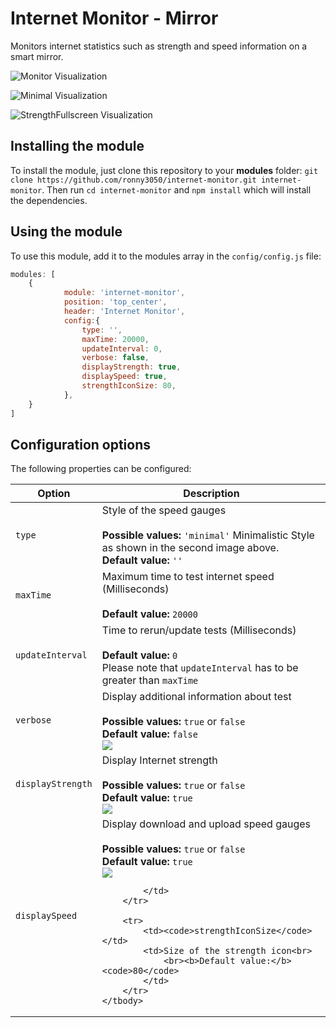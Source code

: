 # Internet Monitor - Mirror
Monitors internet statistics such as strength and speed information on a smart mirror.

![Monitor Visualization](https://github.com/ronny3050/internet-monitor/blob/master/.previews/preview.gif)

![Minimal Visualization](https://github.com/ronny3050/internet-monitor/blob/master/.previews/preview_minimal.gif)

![StrengthFullscreen Visualization](https://github.com/ronny3050/internet-monitor/blob/master/.previews/preview_strength_fullscreen.png)

## Installing the module

To install the module, just clone this repository to your __modules__ folder: `git clone https://github.com/ronny3050/internet-monitor.git internet-monitor`. 
Then run `cd internet-monitor` and `npm install` which will install the dependencies.

## Using the module

To use this module, add it to the modules array in the `config/config.js` file:
````javascript
modules: [
	{
		    module: 'internet-monitor',
            position: 'top_center',
            header: 'Internet Monitor',
            config:{
                type: '',
                maxTime: 20000,
                updateInterval: 0,
                verbose: false,
                displayStrength: true,
                displaySpeed: true,
                strengthIconSize: 80,
            },
	}
]
````

## Configuration options

The following properties can be configured:

<table width="100%">
	<!-- why, markdown... -->
	<thead>
		<tr>
			<th>Option</th>
			<th width="100%">Description</th>
		</tr>
	<thead>
	<tbody>
		<tr>
			<td><code>type</code></td>
			<td>Style of the speed gauges<br>
			<br><b>Possible values:</b> <code>'minimal'</code> Minimalistic Style as shown in the second image above.
			<br><b>Default value:</b> <code>''</code>
			</td>
		</tr>
		<tr>
			<td><code>maxTime</code></td>
			<td>Maximum time to test internet speed (Milliseconds)<br>
				<br><b>Default value:</b> <code>20000</code>
			</td>
		</tr>
		<tr>
			<td><code>updateInterval</code></td>
			<td>Time to rerun/update tests (Milliseconds)<br>
				<br><b>Default value:</b> <code>0</code>
				<br>Please note that <code>updateInterval</code> has to be greater than <code>maxTime</code>
			</td>
		</tr>
		<tr>
			<td><code>verbose</code></td>
			<td>Display additional information about test<br>
				<br><b>Possible values:</b> <code>true</code> or <code>false</code>
				<br><b>Default value:</b> <code>false</code>
				<br><img src="https://github.com/ronny3050/internet-monitor/blob/master/.previews/preview_verbose.png"></img>
			</td>
		</tr>
		<tr>
			<td><code>displayStrength</code></td>
			<td>Display Internet strength<br>
				<br><b>Possible values:</b> <code>true</code> or <code>false</code>
				<br><b>Default value:</b> <code>true</code>
				<br><img src="https://github.com/ronny3050/internet-monitor/blob/master/.previews/preview_strength.png" ></img>
			</td>
		</tr>
		<tr>
			<td><code>displaySpeed</code></td>
			<td>Display download and upload speed gauges<br>
				<br><b>Possible values:</b> <code>true</code> or <code>false</code>
				<br><b>Default value:</b> <code>true</code>
				<br><img src="https://github.com/ronny3050/internet-monitor/blob/master/.previews/preview_speed.png" ></img>

			</td>
		</tr>

		<tr>
			<td><code>strengthIconSize</code></td>
			<td>Size of the strength icon<br>
				<br><b>Default value:</b> <code>80</code>
			</td>
		</tr>
	</tbody>
</table>

